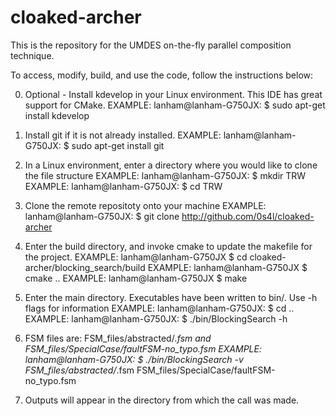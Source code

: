 cloaked-archer
==============

This is the repository for the UMDES on-the-fly parallel composition technique.

To access, modify, build, and use the code, follow the instructions below:

0) Optional - Install kdevelop in your Linux environment. This IDE has great support for CMake.
EXAMPLE: lanham@lanham-G750JX: $ sudo apt-get install kdevelop

1) Install git if it is not already installed.
EXAMPLE: lanham@lanham-G750JX: $ sudo apt-get install git

2) In a Linux environment, enter a directory where you would like to clone the file structure
EXAMPLE: lanham@lanham-G750JX: $ mkdir TRW
EXAMPLE: lanham@lanham-G750JX: $ cd TRW

3) Clone the remote repositoty onto your machine
EXAMPLE: lanham@lanham-G750JX: $ git clone http://github.com/0s4l/cloaked-archer

4) Enter the build directory, and invoke cmake to update the makefile for the project.
EXAMPLE: lanham@lanham-G750JX $ cd cloaked-archer/blocking_search/build
EXAMPLE: lanham@lanham-G750JX $ cmake ..
EXAMPLE: lanham@lanham-G750JX $ make

5) Enter the main directory. Executables have been written to bin/. Use -h flags for information
EXAMPLE: lanham@lanham-G750JX: $ cd ..
EXAMPLE: lanham@lanham-G750JX: $ ./bin/BlockingSearch -h

6) FSM files are: FSM_files/abstracted/*.fsm and FSM_files/SpecialCase/faultFSM-no_typo.fsm
EXAMPLE: lanham@lanham-G750JX: $ ./bin/BlockingSearch -v FSM_files/abstracted/*.fsm FSM_files/SpecialCase/faultFSM-no_typo.fsm 

7) Outputs will appear in the directory from which the call was made.
